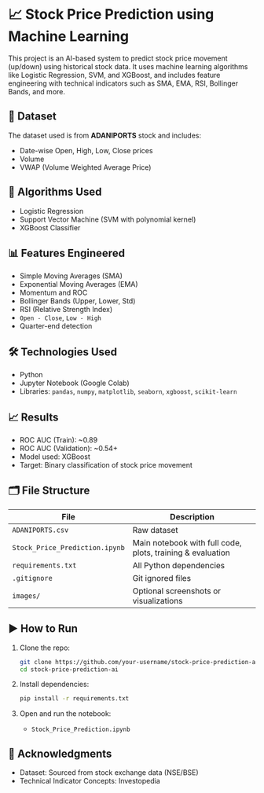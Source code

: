 # 📈 Stock Price Prediction using Machine Learning

This project is an AI-based system to predict stock price movement (up/down) using historical stock data. It uses machine learning algorithms like Logistic Regression, SVM, and XGBoost, and includes feature engineering with technical indicators such as SMA, EMA, RSI, Bollinger Bands, and more.

## 📂 Dataset

The dataset used is from **ADANIPORTS** stock and includes:
- Date-wise Open, High, Low, Close prices
- Volume
- VWAP (Volume Weighted Average Price)

## 🧠 Algorithms Used

- Logistic Regression
- Support Vector Machine (SVM with polynomial kernel)
- XGBoost Classifier

## 📊 Features Engineered

- Simple Moving Averages (SMA)
- Exponential Moving Averages (EMA)
- Momentum and ROC
- Bollinger Bands (Upper, Lower, Std)
- RSI (Relative Strength Index)
- `Open - Close`, `Low - High`
- Quarter-end detection

## 🛠️ Technologies Used

- Python
- Jupyter Notebook (Google Colab)
- Libraries: `pandas`, `numpy`, `matplotlib`, `seaborn`, `xgboost`, `scikit-learn`

## 📈 Results

- ROC AUC (Train): ~0.89
- ROC AUC (Validation): ~0.54+
- Model used: XGBoost
- Target: Binary classification of stock price movement

## 🗂️ File Structure

| File                         | Description |
|------------------------------|-------------|
| `ADANIPORTS.csv`             | Raw dataset |
| `Stock_Price_Prediction.ipynb` | Main notebook with full code, plots, training & evaluation |
| `requirements.txt`           | All Python dependencies |
| `.gitignore`                 | Git ignored files |
| `images/`                    | Optional screenshots or visualizations |

## ▶️ How to Run

1. Clone the repo:
    ```bash
    git clone https://github.com/your-username/stock-price-prediction-ai.git
    cd stock-price-prediction-ai
    ```

2. Install dependencies:
    ```bash
    pip install -r requirements.txt
    ```

3. Open and run the notebook:
    - `Stock_Price_Prediction.ipynb`

## 🙌 Acknowledgments

- Dataset: Sourced from stock exchange data (NSE/BSE)
- Technical Indicator Concepts: Investopedia

